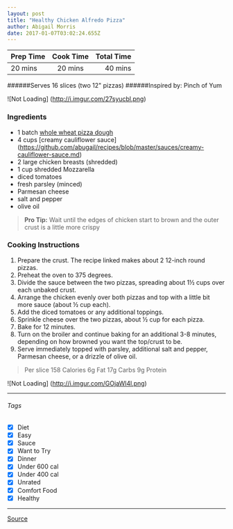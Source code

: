 ```yaml
---
layout: post
title: "Healthy Chicken Alfredo Pizza"
author: Abigail Morris
date: 2017-01-07T03:02:24.655Z
---
```


| Prep Time  | Cook Time    | Total Time  |
| ---------- |:------------:| -----------:|
| 20 mins    | 20 mins      | 40 mins     |


######Serves 16 slices (two 12" pizzas)
######Inspired by: Pinch of Yum

![Not Loading] (http://i.imgur.com/27syucbl.png)

### Ingredients

* 1 batch [whole wheat pizza dough](https://github.com/abugail/recipes/blob/master/random/easy-whole-wheat-pizza-dough.md)
* 4 cups [creamy cauliflower sauce] (https://github.com/abugail/recipes/blob/master/sauces/creamy-cauliflower-sauce.md)
* 2 large chicken breasts (shredded)
* 1 cup shredded Mozzarella
* diced tomatoes
* fresh parsley (minced)
* Parmesan cheese
* salt and pepper
* olive oil

> **Pro Tip:** Wait until the edges of chicken start to brown and the outer crust is a little more crispy

### Cooking Instructions

1. Prepare the crust. The recipe linked makes about 2 12-inch round pizzas.
2. Preheat the oven to 375 degrees.
3. Divide the sauce between the two pizzas, spreading about 1½ cups over each unbaked crust.
4. Arrange the chicken evenly over both pizzas and top with a little bit more sauce (about ½ cup each).
5. Add the diced tomatoes or any additional toppings. 
6. Sprinkle cheese over the two pizzas, about ½ cup for each pizza.
7. Bake for 12 minutes.
8. Turn on the broiler and continue baking for an additional 3-8 minutes, depending on how browned you want the top/crust to be. 
9. Serve immediately topped with parsley, additional salt and pepper, Parmesan cheese, or a drizzle of olive oil.

> Per slice
> 158 Calories
> 6g Fat
> 17g Carbs
> 9g Protein

![Not Loading] (http://i.imgur.com/GOjaWl4l.png)

---

###### Tags
- [x] Diet
- [x] Easy
- [x] Sauce
- [x] Want to Try
- [x] Dinner
- [x] Under 600 cal
- [x] Under 400 cal
- [x] Unrated
- [x] Comfort Food
- [x] Healthy

---

[Source](http://pinchofyum.com/healthy-chicken-alfredo-pizza)

